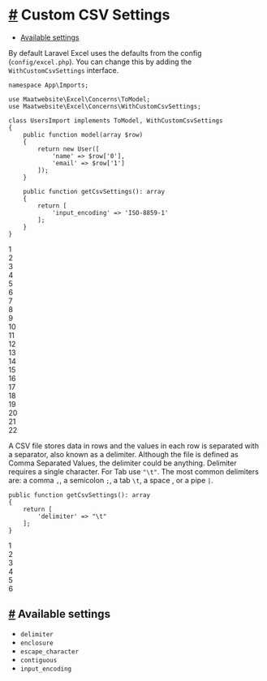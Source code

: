 [#](#custom-csv-settings) Custom CSV Settings
=============================================

*   [Available settings](#available-settings)

By default Laravel Excel uses the defaults from the config (`config/excel.php`). You can change this by adding the `WithCustomCsvSettings` interface.

    namespace App\Imports;
    
    use Maatwebsite\Excel\Concerns\ToModel;
    use Maatwebsite\Excel\Concerns\WithCustomCsvSettings;
    
    class UsersImport implements ToModel, WithCustomCsvSettings
    {
        public function model(array $row)
        {
            return new User([
                'name' => $row['0'],
                'email' => $row['1']
            ]);
        }
        
        public function getCsvSettings(): array
        {
            return [
                'input_encoding' => 'ISO-8859-1'
            ];
        }
    }
    

1  
2  
3  
4  
5  
6  
7  
8  
9  
10  
11  
12  
13  
14  
15  
16  
17  
18  
19  
20  
21  
22  

A CSV file stores data in rows and the values in each row is separated with a separator, also known as a delimiter. Although the file is defined as Comma Separated Values, the delimiter could be anything. Delimiter requires a single character. For Tab use `"\t"`. The most common delimiters are: a comma `,`, a semicolon `;`, a tab `\t`, a space , or a pipe `|`.

    public function getCsvSettings(): array
    {
        return [
            'delimiter' => "\t"
        ];
    }
    

1  
2  
3  
4  
5  
6  

[#](#available-settings) Available settings
-------------------------------------------

*   `delimiter`
*   `enclosure`
*   `escape_character`
*   `contiguous`
*   `input_encoding`